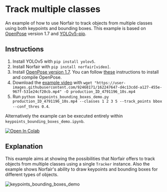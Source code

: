 # Track multiple classes

An example of how to use Norfair to track objects from multiple classes using both keypoints and bounding boxes. This example is based on [OpenPose](https://github.com/CMU-Perceptual-Computing-Lab/openpose) version 1.7 and [YOLOv5-pip](https://github.com/fcakyon/yolov5-pip).

## Instructions

1. Install YOLOv5 with `pip install yolov5`.
2. Install Norfair with `pip install norfair[video]`.
3. Install [OpenPose version 1.7](https://github.com/CMU-Perceptual-Computing-Lab/openpose/releases/tag/v1.7.0). You can follow [these](../openpose/openpose_extrapolation.ipynb) instructions to install and compile OpenPose.
4. Download the [example video](https://user-images.githubusercontent.com/92468171/162247647-d4c13cdd-a127-455e-967f-531e24cf20cb.mp4) with `wget "https://user-images.githubusercontent.com/92468171/162247647-d4c13cdd-a127-455e-967f-531e24cf20cb.mp4" -O production_ID_4791196_10s.mp4`
5. Run `python keypoints_bounding_boxes_demo.py production_ID_4791196_10s.mp4 --classes 1 2 3 5 --track_points bbox --conf_thres 0.4`.

Alternatively the example can be executed entirely within `keypoints_bounding_boxes_demo.ipynb`.

[![Open In Colab](https://colab.research.google.com/assets/colab-badge.svg)](https://colab.research.google.com/github/tryolabs/norfair/blob/demo-keypoints-bboxes/demos/keypoints_bounding_boxes/keypoints_bounding_boxes_demo.ipynb)

## Explanation

This example aims at showing the possibilities that Norfair offers to track objects from multiple classes using a single `Tracker` instance. Also the example shows Norfair's ability to draw keypoints and bounding boxes for different types of objects.

![keypoints_bounding_boxes_demo](../../docs/keypoints_bounding_boxes_demo.gif)